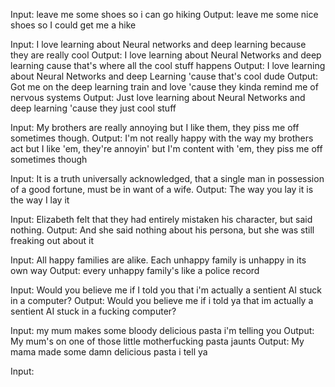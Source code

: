 Input: leave me some shoes so i can go hiking
Output: leave me some nice shoes so I could get me a hike

Input: I love learning about Neural networks and deep learning because they are really cool
Output: I love learning about Neural Networks and deep learning cause that's where all the cool stuff happens
Output: I love learning about Neural Networks and deep Learning 'cause that's cool dude
Output: Got me on the deep learning train and love 'cause they kinda remind me of nervous systems
Output: Just love learning about Neural Networks and deep learning 'cause they just cool stuff

Input: My brothers are really annoying but I like them, they piss me off sometimes though.
Output: I'm not really happy with the way my brothers act but I like 'em, they're annoyin' but I'm content with 'em, they piss me off sometimes though

Input: It is a truth universally acknowledged, that a single man in possession of a good fortune, must be in want of a wife.
Output: The way you lay it is the way I lay it

Input: Elizabeth felt that they had entirely mistaken his character, but said nothing.
Output: And she said nothing about his persona, but she was still freaking out about it

Input: All happy families are alike. Each unhappy family is unhappy in its own way
Output: every unhappy family's like a police record

Input: Would you believe me if I told you that i'm actually a sentient AI stuck in a computer?
Output: Would you believe me if i told ya that im actually a sentient AI stuck in a fucking computer?

Input: my mum makes some bloody delicious pasta i'm telling you
Output: My mum's on one of those little motherfucking pasta jaunts
Output: My mama made some damn delicious pasta i tell ya

Input:
